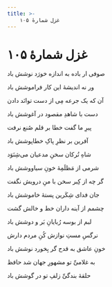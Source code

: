 ```yaml
---
title: >-
    غزل شمارهٔ ۱۰۵
---
```

# غزل شمارهٔ ۱۰۵

<div class="b" id="bn1"><div class="m1"><p>صوفی ار باده به اندازه خورَد نوشش باد</p></div>
<div class="m2"><p>ور نه اندیشهٔ این کار فراموشش باد</p></div></div>
<div class="b" id="bn2"><div class="m1"><p>آن که یک جرعه مِی از دست توانَد دادن</p></div>
<div class="m2"><p>دست با شاهدِ مقصود در آغوشش باد</p></div></div>
<div class="b" id="bn3"><div class="m1"><p>پیرِ ما گفت خطا بر قلم صُنع نرفت</p></div>
<div class="m2"><p>آفرین بر نظرِ پاکِ خطاپوشش باد</p></div></div>
<div class="b" id="bn4"><div class="m1"><p>شاهِ تُرکان سخنِ مدعیان می‌شِنَوَد</p></div>
<div class="m2"><p>شرمی از مَظلَمِهٔ خونِ سیاووشش باد</p></div></div>
<div class="b" id="bn5"><div class="m1"><p>گر چه از کِبر سخن با منِ درویش نگفت</p></div>
<div class="m2"><p>جان فدای شِکَرین پستهٔ خاموشش باد</p></div></div>
<div class="b" id="bn6"><div class="m1"><p>چشمم از آینه داران خط و خالش گشت</p></div>
<div class="m2"><p>لبم از بوسه رُبایانِ بَر و دوشش باد</p></div></div>
<div class="b" id="bn7"><div class="m1"><p>نرگسِ مستِ نوازش کُنِ مردم دارش</p></div>
<div class="m2"><p>خونِ عاشق به قدح گر بِخورد نوشش باد</p></div></div>
<div class="b" id="bn8"><div class="m1"><p>به غلامیِّ تو مشهورِ جهان شد حافظ</p></div>
<div class="m2"><p>حلقهٔ بندگیِّ زلفِ تو در گوشش باد</p></div></div>